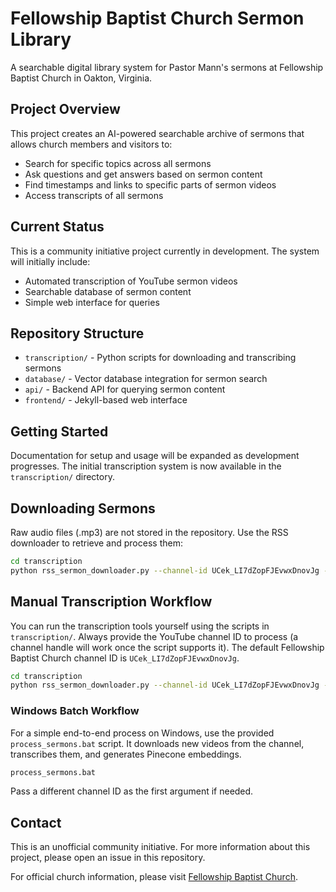 # Fellowship Baptist Church Sermon Library

A searchable digital library system for Pastor Mann's sermons at Fellowship Baptist Church in Oakton, Virginia.

## Project Overview

This project creates an AI-powered searchable archive of sermons that allows church members and visitors to:

- Search for specific topics across all sermons
- Ask questions and get answers based on sermon content
- Find timestamps and links to specific parts of sermon videos
- Access transcripts of all sermons

## Current Status

This is a community initiative project currently in development. The system will initially include:

- Automated transcription of YouTube sermon videos
- Searchable database of sermon content
- Simple web interface for queries

## Repository Structure

- `transcription/` - Python scripts for downloading and transcribing sermons
- `database/` - Vector database integration for sermon search
- `api/` - Backend API for querying sermon content
- `frontend/` - Jekyll-based web interface

## Getting Started

Documentation for setup and usage will be expanded as development progresses. The initial transcription system is now available in the `transcription/` directory.


## Downloading Sermons

Raw audio files (.mp3) are not stored in the repository. Use the RSS downloader to retrieve and process them:

```bash
cd transcription
python rss_sermon_downloader.py --channel-id UCek_LI7dZopFJEvwxDnovJg --process --cleanup
```


## Manual Transcription Workflow

You can run the transcription tools yourself using the scripts in `transcription/`. Always provide the YouTube channel ID to process (a channel handle will work once the script supports it). The default Fellowship Baptist Church channel ID is `UCek_LI7dZopFJEvwxDnovJg`.

```bash
cd transcription
python rss_sermon_downloader.py --channel-id UCek_LI7dZopFJEvwxDnovJg --process --cleanup
```
### Windows Batch Workflow

For a simple end-to-end process on Windows, use the provided `process_sermons.bat` script. It downloads new videos from the channel, transcribes them, and generates Pinecone embeddings.

```cmd
process_sermons.bat
```

Pass a different channel ID as the first argument if needed.


## Contact

This is an unofficial community initiative. For more information about this project, please open an issue in this repository.

For official church information, please visit [Fellowship Baptist Church](https://www.fbcva.org/).


